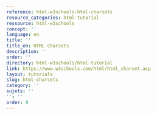 ```yaml
---
reference: html-w3schools-html-charsets
resource_categories: html-tutorial
ressource: html-w3schools
concept: ''
language: en
title: ''
title_en: HTML Charsets
description: ''
order: ''
directory: html-w3schools/html-tutorial
link: https://www.w3schools.com/html/html_charset.asp
layout: tutorials
slug: html-charsets
category: ''
sujets: ''
'': ''
order: 0
---
```

